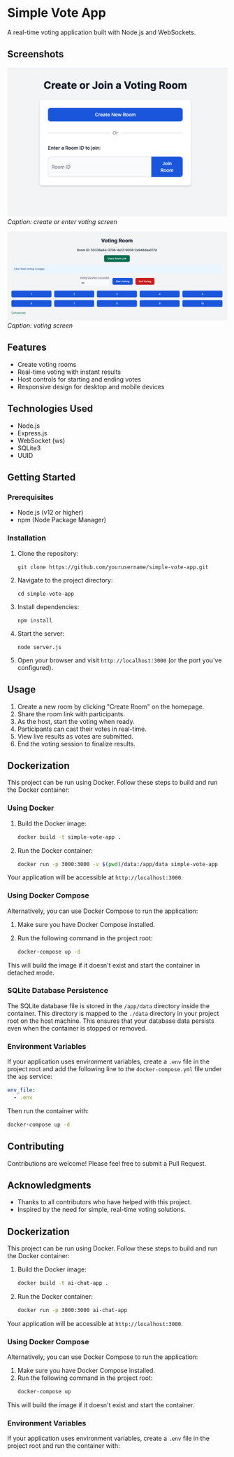 # Simple Vote App

A real-time voting application built with Node.js and WebSockets.

## Screenshots

![Screenshot 1](./screenshots/ss1.png)
_Caption: create or enter voting screen_

![Screenshot 2](./screenshots/ss2.png)
_Caption: voting screen_

## Features

- Create voting rooms
- Real-time voting with instant results
- Host controls for starting and ending votes
- Responsive design for desktop and mobile devices

## Technologies Used

- Node.js
- Express.js
- WebSocket (ws)
- SQLite3
- UUID

## Getting Started

### Prerequisites

- Node.js (v12 or higher)
- npm (Node Package Manager)

### Installation

1. Clone the repository:

   ```
   git clone https://github.com/yourusername/simple-vote-app.git
   ```

2. Navigate to the project directory:

   ```
   cd simple-vote-app
   ```

3. Install dependencies:

   ```
   npm install
   ```

4. Start the server:

   ```
   node server.js
   ```

5. Open your browser and visit `http://localhost:3000` (or the port you've configured).

## Usage

1. Create a new room by clicking "Create Room" on the homepage.
2. Share the room link with participants.
3. As the host, start the voting when ready.
4. Participants can cast their votes in real-time.
5. View live results as votes are submitted.
6. End the voting session to finalize results.

## Dockerization

This project can be run using Docker. Follow these steps to build and run the Docker container:

### Using Docker

1. Build the Docker image:

   ```bash
   docker build -t simple-vote-app .
   ```

2. Run the Docker container:

   ```bash
   docker run -p 3000:3000 -v $(pwd)/data:/app/data simple-vote-app
   ```

Your application will be accessible at `http://localhost:3000`.

### Using Docker Compose

Alternatively, you can use Docker Compose to run the application:

1. Make sure you have Docker Compose installed.
2. Run the following command in the project root:

   ```bash
   docker-compose up -d
   ```

This will build the image if it doesn't exist and start the container in detached mode.

### SQLite Database Persistence

The SQLite database file is stored in the `/app/data` directory inside the container. This directory is mapped to the `./data` directory in your project root on the host machine. This ensures that your database data persists even when the container is stopped or removed.

### Environment Variables

If your application uses environment variables, create a `.env` file in the project root and add the following line to the `docker-compose.yml` file under the `app` service:

```yaml
env_file:
  - .env
```

Then run the container with:

```bash
docker-compose up -d
```

## Contributing

Contributions are welcome! Please feel free to submit a Pull Request.

## Acknowledgments

- Thanks to all contributors who have helped with this project.
- Inspired by the need for simple, real-time voting solutions.

## Dockerization

This project can be run using Docker. Follow these steps to build and run the Docker container:

1. Build the Docker image:

   ```bash
   docker build -t ai-chat-app .
   ```

2. Run the Docker container:
   ```bash
   docker run -p 3000:3000 ai-chat-app
   ```

Your application will be accessible at `http://localhost:3000`.

### Using Docker Compose

Alternatively, you can use Docker Compose to run the application:

1. Make sure you have Docker Compose installed.
2. Run the following command in the project root:
   ```bash
   docker-compose up
   ```

This will build the image if it doesn't exist and start the container.

### Environment Variables

If your application uses environment variables, create a `.env` file in the project root and run the container with:
